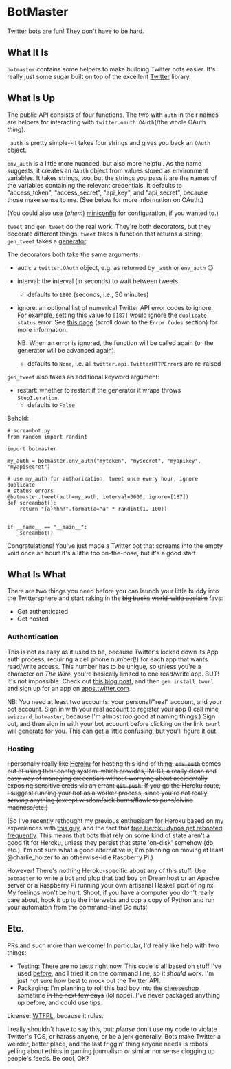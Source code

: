 # BotMaster

Twitter bots are fun! They don't have to be hard.

## What It Is

`botmaster` contains some helpers to make building Twitter bots easier. It's
really just some sugar built on top of the excellent
[Twitter](http://mike.verdone.ca/twitter/) library.

## What Is Up

The public API consists of four functions. The two with `auth` in their names
are helpers for interacting with `twitter.oauth.OAuth`(/the whole OAuth
*thing*).

`_auth` is pretty simple--it takes four strings and gives you back an `OAuth` object.

`env_auth` is a little more nuanced, but also more helpful. As the
name suggests, it creates an `OAuth` object from values stored as
environment variables. It takes strings, too, but the strings you
pass it are the names of the variables containing the relevant
credentials. It defaults to "access_token", "access_secret",
"api_key", and "api_secret", because those make sense to me.
(See below for more information on OAuth.)

(You could also use (*ahem*)
[miniconfig](https://github.com/swizzard/miniconfig) for configuration, if you
wanted to.)

`tweet` and `gen_tweet` do the real work. They're both decorators, but
they decorate different things. `tweet` takes a function that returns
a string; `gen_tweet` takes a [generator](https://wiki.python.org/moin/Generators).

The decorators both take the same arguments:
  * auth: a `twitter.OAuth` object, e.g. as returned by `_auth` or `env_auth` :wink:
  * interval: the interval (in seconds) to wait between tweets.
    * defaults to `1800` (seconds, i.e., 30 minutes)
  * ignore: an optional list of numerical Twitter API error codes to ignore.
    For example, setting this value to `[187]` would ignore the `duplicate
    status` error. See [this
    page](https://dev.twitter.com/overview/api/response-codes) (scroll down to
    the `Error Codes` section) for more information.

    NB: When an error is ignored, the function will be called again (or the
    generator will be advanced again).
    * defaults to `None`, i.e. all `twitter.api.TwitterHTTPError`s are
      re-raised

`gen_tweet` also takes an additional keyword argument:
  * restart: whether to restart if the generator it wraps throws
    `StopIteration`.
    * defaults to `False`

Behold:

    # screambot.py
    from random import randint

    import botmaster

    my_auth = botmaster.env_auth("mytoken", "mysecret", "myapikey", "myapisecret")

    # use my_auth for authorization, tweet once every hour, ignore duplicate
    # status errors
    @botmaster.tweet(auth=my_auth, interval=3600, ignore=[187])
    def screambot():
        return "{a}hhh!".format(a="a" * randint(1, 100))


    if __name__ == "__main__":
        screambot()


Congratulations! You've just made a Twitter bot that screams into the
empty void once an hour! It's a little too on-the-nose, but it's a good start.

## What Is What

There are two things you need before you can launch your little buddy
into the Twittersphere and start raking in the ~~big bucks~~ ~~world-wide acclaim~~ favs:
  * Get authenticated
  * Get hosted

### Authentication

This is not as easy as it used to be, because Twitter's locked down its App
auth process, requiring a cell phone number(!) for each app that wants
read/write access. This number has to be unique, so unless you're a character
on *The Wire*, you're basically limited to one read/write app. BUT!
It's not impossible. Check out [this blog post](http://dghubble.com/blog/posts/twitter-app-write-access-and-bots/),
and then `gem install twurl` and sign up for an app on [apps.twitter.com](https://apps.twitter.com).

NB: You need at least two accounts: your personal/"real" account, and your bot account.
Sign in with your real account to register your app (I call mine `swizzard_botmaster`,
because I'm almost *too* good at naming things.) Sign out, and then sign in with your
bot account before clicking on the link `twurl` will generate for you. This can get
a little confusing, but you'll figure it out.

### Hosting

~~I personally really like [Heroku](http://www.heroku.com) for hosting this
kind of thing. `env_auth` comes out of using their config system, which
provides, IMHO, a really clean and easy way of managing credentials without
worrying about accidentally exposing sensitive creds via an errant `git push`.
If you go the Heroku route, I suggest running your bot as a worker process,
since you're not really *serving* anything (except wisdom/sick burns/flawless
puns/divine madness/etc.)~~

(So I've recently rethought my previous enthusiasm for Heroku based on my
experiences with [this guy](https://twitter.com/charlie_holzer), and the fact
that [free Heroku dynos get rebooted
frequently](https://devcenter.heroku.com/articles/dyno-sleeping). This means
that bots that rely on some kind of state aren't a good fit for Heroku, unless
they persist that state 'on-disk' somehow (db, etc.). I'm not sure what a good
alternative is; I'm planning on moving at least @charlie_holzer to an
otherwise-idle Raspberry Pi.)

However! There's nothing Heroku-specific about any of this stuff. Use `botmaster` to write
a bot and plop that bad boy on Dreamhost or an Apache server or a Raspberry Pi running your
own artisanal Haskell port of nginx. My feelings won't be hurt. Shoot, if you have a computer
you don't really care about, hook it up to the interwebs and cop a copy of Python and run your
automaton from the command-line! Go nuts!

## Etc.

PRs and such more than welcome! In particular, I'd really like help with two things:
  * Testing: There are no tests right now. This code is all based on stuff I've used
  [before](https://github.com/swizzard/sys_bot), and I tried it on the command line,
  so it *should* work. I'm just not sure how best to mock out the Twitter API.
  * Packaging: I'm planning to roll this bad boy into the
    [cheeseshop](https://pypi.python.org) sometime ~~in the next few days~~
    (lol nope). I've never packaged anything up before, and could use tips.

License: [WTFPL](http://www.wtfpl.net/), because it rules.

I really shouldn't have to say this, but: *please* don't use my code to violate Twitter's
TOS, or harass anyone, or be a jerk generally. Bots make Twitter a weirder, better place,
and the last friggin' thing anyone needs is robots yelling about ethics in gaming journalism
or similar nonsense clogging up people's feeds. Be cool, OK?
